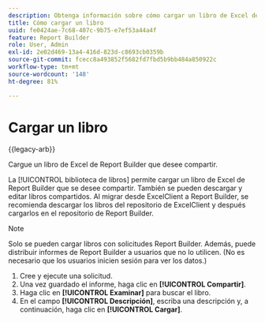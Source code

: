 ```yaml
---
description: Obtenga información sobre cómo cargar un libro de Excel de Report Builder que desee compartir.
title: Cómo cargar un libro
uuid: fe0424ae-7c68-407c-9b75-e7ef53a44a4f
feature: Report Builder
role: User, Admin
exl-id: 2e02d469-13a4-416d-823d-c8693cb0359b
source-git-commit: fcecc8a493852f5682fd7fbd5b9bb484a850922c
workflow-type: tm+mt
source-wordcount: '148'
ht-degree: 81%

---
```


# Cargar un libro

{{legacy-arb}}

Cargue un libro de Excel de Report Builder que desee compartir.

La [!UICONTROL biblioteca de libros] permite cargar un libro de Excel de Report Builder que se desee compartir. También se pueden descargar y editar libros compartidos. Al migrar desde ExcelClient a Report Builder, se recomienda descargar los libros del repositorio de ExcelClient y después cargarlos en el repositorio de Report Builder.

>[!NOTE]
>
>Solo se pueden cargar libros con solicitudes Report Builder. Además, puede distribuir informes de Report Builder a usuarios que no lo utilicen. (No es necesario que los usuarios inicien sesión para ver los datos.)

1. Cree y ejecute una solicitud.
1. Una vez guardado el informe, haga clic en **[!UICONTROL Compartir]**.
1. Haga clic en **[!UICONTROL Examinar]** para buscar el libro.
1. En el campo **[!UICONTROL Descripción]**, escriba una descripción y, a continuación, haga clic en **[!UICONTROL Cargar]**.
